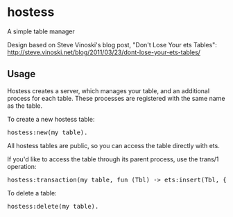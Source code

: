 hostess
=======

A simple table manager

Design based on Steve Vinoski's blog post, "Don't Lose Your ets Tables":
http://steve.vinoski.net/blog/2011/03/23/dont-lose-your-ets-tables/

Usage
-----

Hostess creates a server, which manages your table, and an additional process
for each table. These processes are registered with the same name as the table.

To create a new hostess table:

<pre>
hostess:new(my_table).
</pre>

All hostess tables are public, so you can access the table directly with ets.

If you'd like to access the table through its parent process, use the trans/1
operation:

<pre>
hostess:transaction(my_table, fun (Tbl) -> ets:insert(Tbl, {test, 1}) end).
</pre>

To delete a table:

<pre>
hostess:delete(my_table).
</pre>
